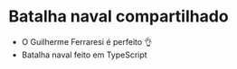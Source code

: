 # Batalha naval compartilhado 

- O Guilherme Ferraresi é perfeito 👌
- Batalha naval feito em TypeScript